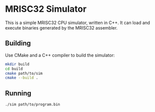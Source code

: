 # MRISC32 Simulator

This is a simple MRISC32 CPU simulator, written in C++. It can load and execute binaries generated by the MRISC32 assembler.

## Building

Use CMake and a C++ compiler to build the simulator:

```bash
mkdir build
cd build
cmake path/to/sim
cmake --build .
```

## Running

```bash
./sim path/to/program.bin
```
